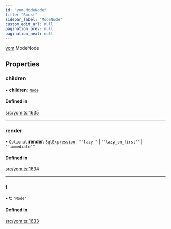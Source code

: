 ```yaml
---
id: "yom.ModeNode"
title: "Boost"
sidebar_label: "ModeNode"
custom_edit_url: null
pagination_prev: null
pagination_next: null
---
```


[yom](../namespaces/yom.md).ModeNode

## Properties

### children

• **children**: [`Node`](../namespaces/yom.md#node)

#### Defined in

[src/yom.ts:1635](https://github.com/yolmio/boost/blob/5cada48/src/yom.ts#L1635)

___

### render

• `Optional` **render**: [`SqlExpression`](../namespaces/yom.md#sqlexpression) \| ``"'lazy'"`` \| ``"'lazy_on_first'"`` \| ``"'immediate'"``

#### Defined in

[src/yom.ts:1634](https://github.com/yolmio/boost/blob/5cada48/src/yom.ts#L1634)

___

### t

• **t**: ``"Mode"``

#### Defined in

[src/yom.ts:1633](https://github.com/yolmio/boost/blob/5cada48/src/yom.ts#L1633)
